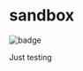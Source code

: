 # sandbox

![badge](https://img.shields.io/endpoint?url=https://gist.githubusercontent.com/mamercad/c0720523c8f03bfe45de517bbf0ac36a/raw/sandbox-badges.json)

Just testing
